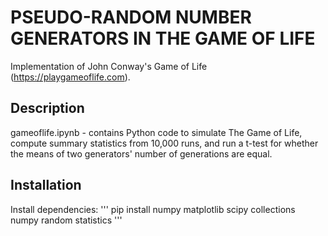 # PSEUDO-RANDOM NUMBER GENERATORS IN THE GAME OF LIFE 
Implementation of John Conway's Game of Life (https://playgameoflife.com).

## Description
gameoflife.ipynb - contains Python code to simulate The Game of Life, compute summary statistics from 10,000 runs, and run a t-test for whether the means of two generators' number of generations are equal. 

## Installation
Install dependencies:
'''
pip install numpy matplotlib scipy collections numpy random statistics
'''
